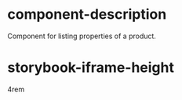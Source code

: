 # component-description
Component for listing properties of a product.

# storybook-iframe-height
4rem
